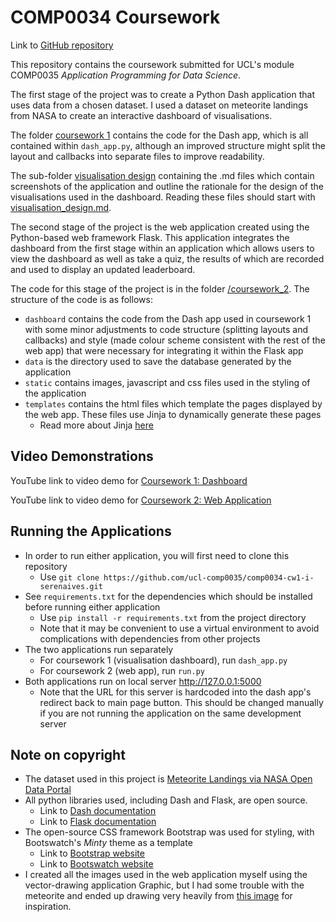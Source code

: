 # COMP0034 Coursework

Link to [GitHub repository](https://github.com/ucl-comp0035/comp0034-cw1-i-serenaives)

This repository contains the coursework submitted for UCL's module COMP0035 *Application
Programming for Data Science*.

The first stage of the project was to create a Python Dash application that uses data from a chosen dataset.
I used a dataset on meteorite landings from NASA to create an interactive dashboard of visualisations.

The folder [coursework 1](/coursework_1) contains the code for the Dash app, which is all contained within
`dash_app.py`, although an improved structure might split the layout and callbacks into separate files to
improve readability.

The sub-folder [visualisation design](/coursework_1/visualisation%20design) containing the .md files which contain
screenshots of the application and outline the rationale for the design of the visualisations 
used in the dashboard. Reading these files should start with
[visualisation_design.md](/coursework_1/visualisation%20design/visualisation_design.md).

The second stage of the project is the web application created using the Python-based web framework Flask.
This application integrates the dashboard from the first stage within an application which allows users to 
view the dashboard as well as take a quiz, the results of which are recorded and used to display an updated
leaderboard.

The code for this stage of the project is in the folder [/coursework_2](/coursework_2). The structure of
the code is as follows:
- `dashboard` contains the code from the Dash app used in coursework 1 with some minor adjustments to code structure
(splitting layouts and callbacks) and style (made colour scheme consistent with the rest of the web app) that were
necessary for integrating it within the Flask app
- `data` is the directory used to save the database generated by the application
- `static` contains images, javascript and css files used in the styling of the application
- `templates` contains the html files which template the pages displayed by the web app. These files use 
Jinja to dynamically generate these pages
  - Read more about Jinja [here](https://jinja.palletsprojects.com/en/3.1.x/)

## Video Demonstrations
YouTube link to video demo for [Coursework 1: Dashboard](https://www.youtube.com/watch?v=z-lsMgPTBN8)

YouTube link to video demo for [Coursework 2: Web Application](https://youtu.be/dkCUtbyEaxE)

## Running the Applications
- In order to run either application, you will first need to clone this repository
  - Use `git clone https://github.com/ucl-comp0035/comp0034-cw1-i-serenaives.git`
- See `requirements.txt` for the dependencies which should be installed before running either application
  - Use `pip install -r requirements.txt` from the project directory
  - Note that it may be convenient to use a virtual environment to avoid complications with dependencies
  from other projects
- The two applications run separately
  - For coursework 1 (visualisation dashboard), run `dash_app.py`
  - For coursework 2 (web app), run `run.py`
- Both applications run on local server http://127.0.0.1:5000
  - Note that the URL for this server is hardcoded into the dash app's redirect back to main page button.
  This should be changed manually if you are not running the application on the same development server

## Note on copyright
- The dataset used in this project is [Meteorite Landings via NASA Open Data Portal](https://data.nasa.gov/Space-Science/Meteorite-Landings/gh4g-9sfh)
- All python libraries used, including Dash and Flask, are open source.
  - Link to [Dash documentation](https://dash.plotly.com)
  - Link to [Flask documentation](https://flask.palletsprojects.com/en/2.1.x/)
- The open-source CSS framework Bootstrap was used for styling, with Bootswatch's
*Minty* theme as a template
  - Link to [Bootstrap website](https://getbootstrap.com)
  - Link to [Bootswatch website](https://bootswatch.com)
- I created all the images used in the web application myself using the vector-drawing
application Graphic, but I had some trouble with the meteorite and ended up drawing very
heavily from [this image](https://media.istockphoto.com/vectors/cute-meteorite-kawaii-comic-character-icon-vector-id1199462490?k=20&m=1199462490&s=170667a&w=0&h=w6YaFZVoXv44F3jULPZ-v1XZX0OyxJ_CI0tw6XZWLCo=)
for inspiration.